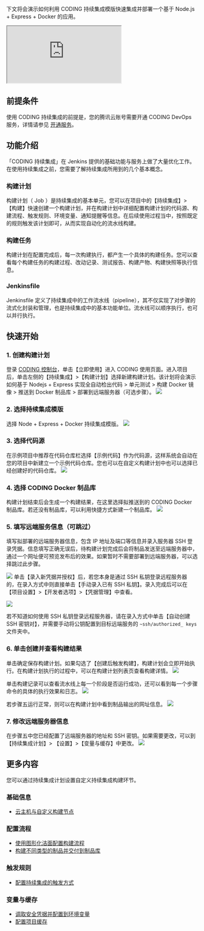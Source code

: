 下文将会演示如何利用 CODING 持续集成模版快速集成并部署一个基于 Node.js + Express + Docker 的应用。

<div class="doc-video-mod"><iframe src="https://cloud.tencent.com/edu/learning/quick-play/2507-42346?source=gw.doc.media&withPoster=1&notip=1"></iframe></div>

## 前提条件

使用 CODING 持续集成的前提是，您的腾讯云账号需要开通 CODING DevOps 服务，详情请参见  [开通服务](https://cloud.tencent.com/document/product/1115/37268)。

## 功能介绍

「CODING 持续集成」在 Jenkins 提供的基础功能与服务上做了大量优化工作。在使用持续集成之前，您需要了解持续集成所用到的几个基本概念。

### 构建计划

构建计划（ Job ）是持续集成的基本单元，您可以在项目中的【持续集成】>【构建】快速创建一个构建计划，并在构建计划中详细配置构建计划的代码源、构建流程、触发规则、环境变量、通知提醒等信息。在后续使用过程当中，按照既定的规则触发该计划即可，从而实现自动化的流水线构建。

### 构建任务

构建计划在配置完成后，每一次构建执行，都产生一个具体的构建任务。您可以查看每个构建任务的构建过程、改动记录、测试报告、构建产物、构建快照等执行信息。

### Jenkinsfile

Jenkinsfile 定义了持续集成中的工作流水线（pipeline），其不仅实现了对步骤的流式化封装和管理，也是持续集成中的基本功能单位。流水线可以顺序执行，也可以并行执行。

## 快速开始

### 1.  创建构建计划
登录 [CODING 控制台](https://console.cloud.tencent.com/coding)，单击【立即使用】进入 CODING 使用页面。进入项目后，单击左侧的【持续集成】>【构建计划】选择新建构建计划。该计划将会演示如何基于 Nodejs + Express 实现全自动检出代码 > 单元测试 > 构建 Docker 镜像 > 推送到 Docker 制品库 > 部署到远端服务器（可选步骤）。
![](https://main.qcloudimg.com/raw/b4aa7dba753de9e7b6aa63e9f9d38d0d.png)

### 2.  选择持续集成模版

选择 Node + Express + Docker 持续集成模版。
![](https://main.qcloudimg.com/raw/f360813eaf5208f0018fc05c767d8afe.png)

### 3.  选择代码源

在示例项目中推荐在代码仓库栏选择【示例代码】作为代码源，这样系统会自动在您的项目中新建立一个示例代码仓库。您也可以在自定义构建计划中也可以选择已经创建好的代码仓库。
![](https://main.qcloudimg.com/raw/9807fdf01415dada74647204abfe41dd.png)

### 4.  选择 CODING Docker 制品库

构建计划结束后会生成一个构建结果，在这里选择拟推送到的 CODING Docker 制品库。若还没有制品库，可以利用快捷方式新建一个制品库。
![](https://main.qcloudimg.com/raw/79d4d09e91ad949c220f37aba102ef0c.png)

### 5.  填写远端服务信息（可跳过）

填写拟部署的远端服务器信息，包含 IP 地址及端口等信息并录入服务器 SSH 登录凭据。信息填写正确无误后，待构建计划完成后会将制品发送至远端服务器中，通过一个网址便可预览发布后的效果。如果暂时不需要部署到远端服务器，可以选择跳过此步骤。

![](https://main.qcloudimg.com/raw/d546bf39c3e742cbc0d463999ec80a2b.png)
单击【录入新凭据并授权】后，若您本身是通过 SSH 私钥登录远程服务器的，在录入方式中则直接单击【手动录入已有 SSH 私钥】。录入完成后可以在【项目设置】>【开发者选项】>【凭据管理】中查看。

![](https://main.qcloudimg.com/raw/77af06211df44434c602c0d4ebc4fa72.png)

若不知道如何使用 SSH 私钥登录远程服务器，请在录入方式中单击【自动创建 SSH 密钥对】，并需要手动将公钥配置到目标远端服务的 `~ssh/authorized_ keys` 文件夹中。

### 6.  单击创建并查看构建结果

单击确定保存构建计划。如果勾选了【创建后触发构建】，构建计划会立即开始执行。在构建计划执行的过程中，可以在构建计划列表页查看构建详情。
![](https://main.qcloudimg.com/raw/f956917ba0295a19f89b92a61f8e9a7f.png)

单击构建记录可以查看流水线上每一个阶段是否运行成功，还可以看到每一个步骤命令的具体的执行效果和日志。
![](https://main.qcloudimg.com/raw/fab7fdb4bdc3100915f9efabc19b309f.png)

若步骤五运行正常，则可以在构建计划中看到制品输出的网址信息。
![](https://main.qcloudimg.com/raw/abed2a9db937e4138681a8242bbb8a33.png)

### 7.  修改远端服务器信息

在步骤五中您已经配置了远端服务器的地址和 SSH 密钥。如果需要更改，可以到【持续集成计划】> 【设置】>【变量与缓存】中更改。
![](https://main.qcloudimg.com/raw/6bf7fe34c4e9644597b081db555bb2dc.png)

## 更多内容

您可以通过持续集成计划设置自定义持续集成构建环节。

### 基础信息

- [云主机与自定义构建节点](https://cloud.tencent.com/document/product/1115/47858)

### 配置流程

- [使用图形化洁面配置构建流程](https://cloud.tencent.com/document/product/1115/36886)
- [构建不同类型的制品并交付到制品库](https://cloud.tencent.com/document/product/1115/47878)

### 触发规则

- [配置持续集成的触发方式](https://cloud.tencent.com/document/product/1115/44140)

### 变量与缓存

- [调取安全凭据并配置到环境变量](https://cloud.tencent.com/document/product/1115/47878)
- [配置项目缓存](https://cloud.tencent.com/document/product/1115/44147)

